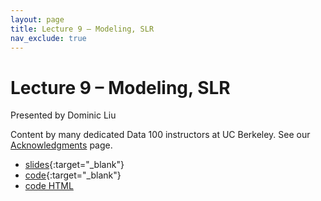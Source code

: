 ```yaml
---
layout: page
title: Lecture 9 – Modeling, SLR
nav_exclude: true
---
```


# Lecture 9 – Modeling, SLR

Presented by Dominic Liu

Content by many dedicated Data 100 instructors at UC Berkeley. See our [Acknowledgments](../../acks) page.

- [slides](https://docs.google.com/presentation/d/14CEjO4KYfFsS2Ip0cGY6IBN55hZElowG8HMZkqnkA5k/edit?usp=sharing){:target="_blank"}
- [code](https://data100.datahub.berkeley.edu/hub/user-redirect/git-pull?repo=https%3A%2F%2Fgithub.com%2FDS-100%2Fsu23-materials&branch=main&urlpath=lab%2Ftree%2Fsu23-materials%2Flec%2Flec09%2Flec09.ipynb){:target="_blank"}
- [code HTML](../../resources/assets/lectures/lec09/lec09.html)
